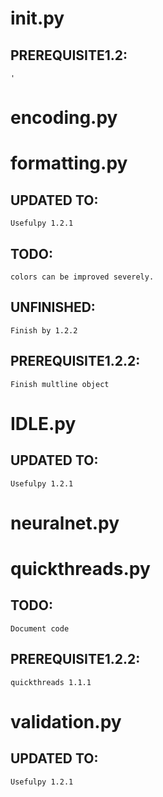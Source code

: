 # __init__.py
## PREREQUISITE1.2:
    '

# encoding.py

# formatting.py
## UPDATED TO:
    Usefulpy 1.2.1
##  TODO:
    colors can be improved severely.
## UNFINISHED:
    Finish by 1.2.2
## PREREQUISITE1.2.2:
    Finish multline object

# IDLE.py
## UPDATED TO:
    Usefulpy 1.2.1

# neuralnet.py

# quickthreads.py
## TODO:
    Document code
## PREREQUISITE1.2.2:
    quickthreads 1.1.1

# validation.py
## UPDATED TO:
    Usefulpy 1.2.1

